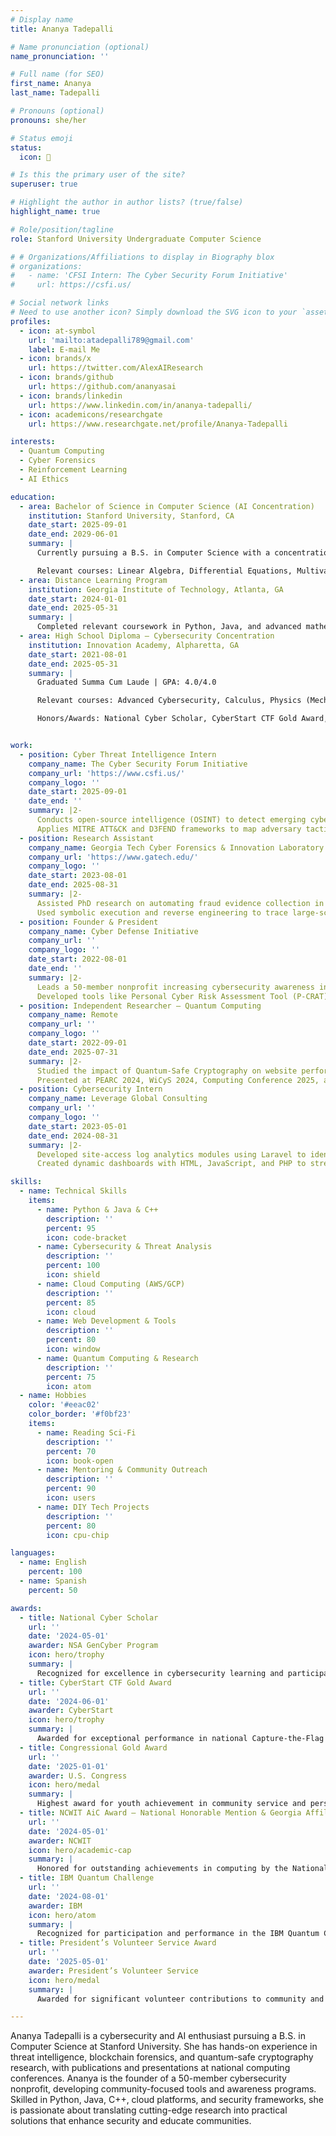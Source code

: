 ```yaml
---
# Display name
title: Ananya Tadepalli

# Name pronunciation (optional)
name_pronunciation: ''

# Full name (for SEO)
first_name: Ananya
last_name: Tadepalli

# Pronouns (optional)
pronouns: she/her

# Status emoji
status:
  icon: 🚀

# Is this the primary user of the site?
superuser: true

# Highlight the author in author lists? (true/false)
highlight_name: true

# Role/position/tagline
role: Stanford University Undergraduate Computer Science

# # Organizations/Affiliations to display in Biography blox
# organizations:
#   - name: 'CFSI Intern: The Cyber Security Forum Initiative'
#     url: https://csfi.us/

# Social network links
# Need to use another icon? Simply download the SVG icon to your `assets/media/icons/` folder.
profiles:
  - icon: at-symbol
    url: 'mailto:atadepalli789@gmail.com'
    label: E-mail Me
  - icon: brands/x
    url: https://twitter.com/AlexAIResearch
  - icon: brands/github
    url: https://github.com/ananyasai
  - icon: brands/linkedin
    url: https://www.linkedin.com/in/ananya-tadepalli/
  - icon: academicons/researchgate
    url: https://www.researchgate.net/profile/Ananya-Tadepalli

interests:
  - Quantum Computing
  - Cyber Forensics
  - Reinforcement Learning
  - AI Ethics

education:
  - area: Bachelor of Science in Computer Science (AI Concentration)
    institution: Stanford University, Stanford, CA
    date_start: 2025-09-01
    date_end: 2029-06-01
    summary: |
      Currently pursuing a B.S. in Computer Science with a concentration in Artificial Intelligence.

      Relevant courses: Linear Algebra, Differential Equations, Multivariable Calculus, Applied Combinatorics, Python, Java.
  - area: Distance Learning Program
    institution: Georgia Institute of Technology, Atlanta, GA
    date_start: 2024-01-01
    date_end: 2025-05-31
    summary: |
      Completed relevant coursework in Python, Java, and advanced mathematics.
  - area: High School Diploma – Cybersecurity Concentration
    institution: Innovation Academy, Alpharetta, GA
    date_start: 2021-08-01
    date_end: 2025-05-31
    summary: |
      Graduated Summa Cum Laude | GPA: 4.0/4.0

      Relevant courses: Advanced Cybersecurity, Calculus, Physics (Mechanics, Electricity & Magnetism), Statistics, Python, Java.

      Honors/Awards: National Cyber Scholar, CyberStart CTF Gold Award, Congressional Gold Award, NCWIT AiC Award (National Honorable Mention & Georgia Affiliate Winner), IBM Quantum Challenge, President’s Volunteer Service Award.


work:
  - position: Cyber Threat Intelligence Intern
    company_name: The Cyber Security Forum Initiative
    company_url: 'https://www.csfi.us/'
    company_logo: ''
    date_start: 2025-09-01
    date_end: ''
    summary: |2-
      Conducts open-source intelligence (OSINT) to detect emerging cyber threats and profile threat actors.
      Applies MITRE ATT&CK and D3FEND frameworks to map adversary tactics and provides actionable intelligence reports.
  - position: Research Assistant
    company_name: Georgia Tech Cyber Forensics & Innovation Laboratory
    company_url: 'https://www.gatech.edu/'
    company_logo: ''
    date_start: 2023-08-01
    date_end: 2025-08-31
    summary: |2-
      Assisted PhD research on automating fraud evidence collection in blockchain transactions using smart contract forensics and advanced data analysis.
      Used symbolic execution and reverse engineering to trace large-scale attacks and integrated Maltego with Greed for anomaly detection and visualization.
  - position: Founder & President
    company_name: Cyber Defense Initiative
    company_url: ''
    company_logo: ''
    date_start: 2022-08-01
    date_end: ''
    summary: |2-
      Leads a 50-member nonprofit increasing cybersecurity awareness in the community through lectures, blogs, and outreach programs.
      Developed tools like Personal Cyber Risk Assessment Tool (P-CRAT) and Windows Tool for Exploit Reporting (Win-TER).
  - position: Independent Researcher – Quantum Computing
    company_name: Remote
    company_url: ''
    company_logo: ''
    date_start: 2022-09-01
    date_end: 2025-07-31
    summary: |2-
      Studied the impact of Quantum-Safe Cryptography on website performance; published in Springer LNNS CompCom 2025, Volume 3.
      Presented at PEARC 2024, WiCyS 2024, Computing Conference 2025, and Quantum Tech 2024.
  - position: Cybersecurity Intern
    company_name: Leverage Global Consulting
    company_url: ''
    company_logo: ''
    date_start: 2023-05-01
    date_end: 2024-08-31
    summary: |2-
      Developed site-access log analytics modules using Laravel to identify potential security threats.
      Created dynamic dashboards with HTML, JavaScript, and PHP to streamline threat visualization.

skills:
  - name: Technical Skills
    items:
      - name: Python & Java & C++
        description: ''
        percent: 95
        icon: code-bracket
      - name: Cybersecurity & Threat Analysis
        description: ''
        percent: 100
        icon: shield
      - name: Cloud Computing (AWS/GCP)
        description: ''
        percent: 85
        icon: cloud
      - name: Web Development & Tools
        description: ''
        percent: 80
        icon: window
      - name: Quantum Computing & Research
        description: ''
        percent: 75
        icon: atom
  - name: Hobbies
    color: '#eeac02'
    color_border: '#f0bf23'
    items:
      - name: Reading Sci-Fi
        description: ''
        percent: 70
        icon: book-open
      - name: Mentoring & Community Outreach
        description: ''
        percent: 90
        icon: users
      - name: DIY Tech Projects
        description: ''
        percent: 80
        icon: cpu-chip

languages:
  - name: English
    percent: 100
  - name: Spanish
    percent: 50

awards:
  - title: National Cyber Scholar
    url: ''
    date: '2024-05-01'
    awarder: NSA GenCyber Program
    icon: hero/trophy
    summary: |
      Recognized for excellence in cybersecurity learning and participation in national programs.
  - title: CyberStart CTF Gold Award
    url: ''
    date: '2024-06-01'
    awarder: CyberStart
    icon: hero/trophy
    summary: |
      Awarded for exceptional performance in national Capture-the-Flag cybersecurity competitions.
  - title: Congressional Gold Award
    url: ''
    date: '2025-01-01'
    awarder: U.S. Congress
    icon: hero/medal
    summary: |
      Highest award for youth achievement in community service and personal projects.
  - title: NCWIT AiC Award – National Honorable Mention & Georgia Affiliate Winner
    url: ''
    date: '2024-05-01'
    awarder: NCWIT
    icon: hero/academic-cap
    summary: |
      Honored for outstanding achievements in computing by the National Center for Women & Information Technology.
  - title: IBM Quantum Challenge
    url: ''
    date: '2024-08-01'
    awarder: IBM
    icon: hero/atom
    summary: |
      Recognized for participation and performance in the IBM Quantum Challenge program.
  - title: President’s Volunteer Service Award
    url: ''
    date: '2025-05-01'
    awarder: President’s Volunteer Service
    icon: hero/medal
    summary: |
      Awarded for significant volunteer contributions to community and cybersecurity education.

---
```


Ananya Tadepalli is a cybersecurity and AI enthusiast pursuing a B.S. in Computer Science at Stanford University. She has hands-on experience in threat intelligence, blockchain forensics, and quantum-safe cryptography research, with publications and presentations at national computing conferences. Ananya is the founder of a 50-member cybersecurity nonprofit, developing community-focused tools and awareness programs. Skilled in Python, Java, C++, cloud platforms, and security frameworks, she is passionate about translating cutting-edge research into practical solutions that enhance security and educate communities.
